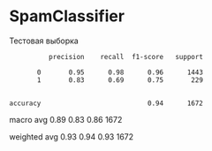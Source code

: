 # SpamClassifier

Тестовая выборка

              precision    recall  f1-score   support

           0       0.95      0.98      0.96      1443
           1       0.83      0.69      0.75       229

    
    accuracy                           0.94      1672
  
  macro avg       0.89      0.83      0.86      1672

weighted avg       0.93      0.94      0.93      1672
